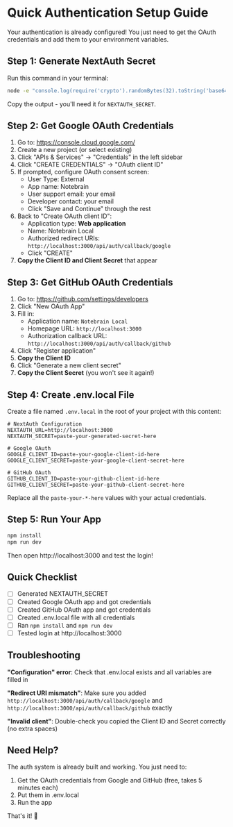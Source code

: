 # Quick Authentication Setup Guide

Your authentication is already configured! You just need to get the OAuth credentials and add them to your environment variables.

## Step 1: Generate NextAuth Secret

Run this command in your terminal:

```bash
node -e "console.log(require('crypto').randomBytes(32).toString('base64'))"
```

Copy the output - you'll need it for `NEXTAUTH_SECRET`.

## Step 2: Get Google OAuth Credentials

1. Go to: https://console.cloud.google.com/
2. Create a new project (or select existing)
3. Click "APIs & Services" → "Credentials" in the left sidebar
4. Click "CREATE CREDENTIALS" → "OAuth client ID"
5. If prompted, configure OAuth consent screen:
   - User Type: External
   - App name: Notebrain
   - User support email: your email
   - Developer contact: your email
   - Click "Save and Continue" through the rest
6. Back to "Create OAuth client ID":
   - Application type: **Web application**
   - Name: Notebrain Local
   - Authorized redirect URIs: `http://localhost:3000/api/auth/callback/google`
   - Click "CREATE"
7. **Copy the Client ID and Client Secret** that appear

## Step 3: Get GitHub OAuth Credentials

1. Go to: https://github.com/settings/developers
2. Click "New OAuth App"
3. Fill in:
   - Application name: `Notebrain Local`
   - Homepage URL: `http://localhost:3000`
   - Authorization callback URL: `http://localhost:3000/api/auth/callback/github`
4. Click "Register application"
5. **Copy the Client ID**
6. Click "Generate a new client secret"
7. **Copy the Client Secret** (you won't see it again!)

## Step 4: Create .env.local File

Create a file named `.env.local` in the root of your project with this content:

```env
# NextAuth Configuration
NEXTAUTH_URL=http://localhost:3000
NEXTAUTH_SECRET=paste-your-generated-secret-here

# Google OAuth
GOOGLE_CLIENT_ID=paste-your-google-client-id-here
GOOGLE_CLIENT_SECRET=paste-your-google-client-secret-here

# GitHub OAuth
GITHUB_CLIENT_ID=paste-your-github-client-id-here
GITHUB_CLIENT_SECRET=paste-your-github-client-secret-here
```

Replace all the `paste-your-*-here` values with your actual credentials.

## Step 5: Run Your App

```bash
npm install
npm run dev
```

Then open http://localhost:3000 and test the login!

## Quick Checklist

- [ ] Generated NEXTAUTH_SECRET
- [ ] Created Google OAuth app and got credentials
- [ ] Created GitHub OAuth app and got credentials
- [ ] Created .env.local file with all credentials
- [ ] Ran `npm install` and `npm run dev`
- [ ] Tested login at http://localhost:3000

## Troubleshooting

**"Configuration" error**: Check that .env.local exists and all variables are filled in

**"Redirect URI mismatch"**: Make sure you added `http://localhost:3000/api/auth/callback/google` and `http://localhost:3000/api/auth/callback/github` exactly

**"Invalid client"**: Double-check you copied the Client ID and Secret correctly (no extra spaces)

## Need Help?

The auth system is already built and working. You just need to:
1. Get the OAuth credentials from Google and GitHub (free, takes 5 minutes each)
2. Put them in .env.local
3. Run the app

That's it! 🚀
